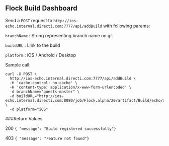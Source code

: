 ## Flock Build Dashboard

Send a `POST` request to `http://ios-echo.internal.directi.com:7777/api/addBuild` with following params:

`branchName` : String representing branch name on git

`buildURL` : Link to the build

`platform` : iOS / Android / Desktop


Sample call:

```
curl -X POST \
  http://ios-echo.internal.directi.com:7777/api/addBuild \
  -H 'cache-control: no-cache' \
  -H 'content-type: application/x-www-form-urlencoded' \
  -d branchName="guests-master" \
  -d buildURL="http://ios-echo.internal.directi.com:8080/job/Flock.alpha/20/artifact/Build/echo/artifacts/ota.html" \
  -d platform="iOS"
```


###Return Values

200 `{ "message": "Build registered successfully"}`

403 `{ "message": "Feature not found"}`
